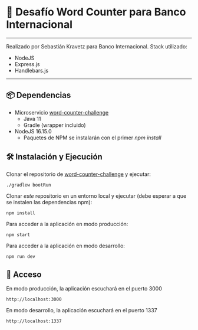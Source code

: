 # 🚀 Desafío Word Counter para Banco Internacional

---

Realizado por Sebastián Kravetz para Banco Internacional.
Stack utilizado:

- NodeJS
- Express.js
- Handlebars.js

---

## 📦 Dependencias

- Microservicio [word-counter-challenge](https://github.com/bi-lriveros/word-counter-challenge/)
  - Java 11
  - Gradle (wrapper incluido)
- NodeJS 16.15.0
  - Paquetes de NPM se instalarán con el primer _npm install_

## 🛠 Instalación y Ejecución

Clonar el repositorio de [word-counter-challenge](https://github.com/bi-lriveros/word-counter-challenge/) y ejecutar:

```
./gradlew bootRun
```

Clonar _este_ repositorio en un entorno local y ejecutar (debe esperar a que se instalen las dependencias npm):

```
npm install
```

Para acceder a la aplicación en modo producción:

```
npm start
```

Para acceder a la aplicación en modo desarrollo:

```
npm run dev
```

## 🔐 Acceso

En modo producción, la aplicación escuchará en el puerto 3000

```
http://localhost:3000
```

En modo desarrollo, la aplicación escuchará en el puerto 1337

```
http://localhost:1337
```

##

